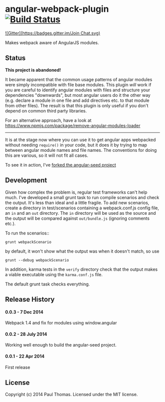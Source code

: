 # angular-webpack-plugin [![Build Status](https://travis-ci.org/stackfull/angular-webpack-plugin.png?branch=master)](https://travis-ci.org/stackfull/angular-webpack-plugin)
[![Gitter](https://badges.gitter.im/Join Chat.svg)](https://gitter.im/stackfull/angular-webpack-plugin?utm_source=badge&utm_medium=badge&utm_campaign=pr-badge&utm_content=badge)

Makes webpack aware of AngularJS modules.

## Status

**This project is abandoned!**

It became apparent that the common usage patterns of angular modules were
simply incompatible with file base modules. This plugin *will* work if you are
careful to identify angular modules with files and structure your dependencies
"downwards", but most angular users do it the other way (e.g. declare a module
in one file and add directives etc. to that module from other files). The result
is that this plugin is only useful if you don't depend on common third party
libraries.

For an alternative approach, have a look at https://www.npmjs.com/package/remove-angular-modules-loader

----
It is at the stage now where you can use it to get angular apps webpacked
without needing `require()` in your code, but it does it by trying to map
between angular module names and file names. The conventions for doing this are
various, so it will not fit all cases.

To see it in action, I've [forked the angular-seed project](https://github.com/stackfull/angular-seed)

## Development

Given how complex the problem is, regular test frameworks can't help much. I've
developed a small grunt task to run compile scenarios and check the output. It's
less than ideal and a little fragile. To add new scenarios, create a directory
in test/scenarios containing a webpack.conf.js config file, an `in` and an `out`
directory. The `in` directory will be used as the source and the output will
be compared against `out/bundle.js` (ignoring comments etc.).

To run the scenarios::

    grunt webpackScenario

by default, it won't show what the output was when it doesn't match, so use

    grunt --debug webpackScenario

In addition, karma tests in the `verify` directory check that the output makes
a viable executable using the `karma.conf.js` file.

The default grunt task checks everything.

## Release History

#### 0.0.3 - 7 Dec 2014
Webpack 1.4 and fix for modules using window.angular

#### 0.0.2 - 28 July 2014
Working well enough to build the angular-seed project.

#### 0.0.1 - 22 Apr 2014
First release


## License
Copyright (c) 2014 Paul Thomas. Licensed under the MIT license.

